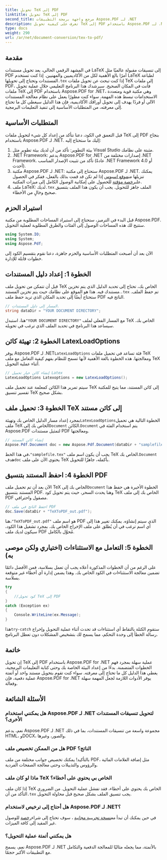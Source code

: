 ```yaml
---
title: تحويل TeX إلى PDF
linktitle: تحويل TeX إلى PDF
second_title: مرجع واجهة برمجة التطبيقات Aspose.PDF لـ .NET
description: تعرف على كيفية تحويل TeX إلى PDF باستخدام Aspose.PDF لـ .NET من خلال هذا الدليل المفصل خطوة بخطوة. مثالي للمطورين ومحترفي المستندات.
type: docs
weight: 290
url: /ar/net/document-conversion/tex-to-pdf/
---
```

## مقدمة

في المشهد الرقمي الحالي، يعد تحويل مستندات LaTeX إلى تنسيقات مقبولة عالميًا مثل PDF أمرًا بالغ الأهمية لكل من الأكاديميين والمهنيين. إذا كنت تستخدم LaTeX لطباعة المستندات وتحتاج إلى تحويلها`.tex` إذا كنت تبحث عن تحويل ملفات TeX إلى ملفات PDF، فأنت في المكان الصحيح. سيرشدك هذا البرنامج التعليمي خلال عملية تحويل ملفات TeX إلى PDF باستخدام Aspose.PDF for .NET، وهي مكتبة قوية ومتعددة الاستخدامات تبسط هذه المهمة. سواء كنت مطورًا يعمل على نظام معالجة المستندات الآلي أو فردًا يهدف إلى تحويل أوراقك الأكاديمية، فإن هذا الدليل سيغطي كل ما تحتاج إلى معرفته، من المتطلبات الأساسية إلى تنفيذ التعليمات البرمجية.

## المتطلبات الأساسية

قبل التعمق في الكود، دعنا نتأكد من إعداد كل شيء لتحويل ملفات TeX إلى PDF بنجاح باستخدام Aspose.PDF لـ .NET. إليك ما ستحتاج إليه:

1. بيئة التطوير: تأكد من أن لديك بيئة تطوير مثل Visual Studio مثبتة على نظامك.
2. .NET Framework: يدعم Aspose.PDF for .NET إصدارات مختلفة من .NET Framework. تأكد من تثبيت الإصدار المناسب (عادةً .NET Framework 4.0 أو أحدث).
3.  مكتبة Aspose.PDF لـ .NET: ستحتاج إلى مكتبة Aspose.PDF لـ .NET. يمكنك تنزيلها من[موقع اسبوس](https://releases.aspose.com/pdf/net/) إذا لم تكن قد قمت بذلك بالفعل، ففكر في الحصول على[رخصة مؤقتة](https://purchase.aspose.com/temporary-license/) للحصول على إمكانية الوصول الكامل إلى ميزات المكتبة.
4.  ملف LaTeX: لديك`.tex` الملف جاهز للتحويل. يجب أن يكون هذا الملف بتنسيق صحيح وخالٍ من الأخطاء.

## استيراد الحزم

قبل البدء في الترميز، ستحتاج إلى استيراد المساحات المطلوبة من مكتبة Aspose.PDF. ستتيح لك هذه المساحات الوصول إلى الفئات والطرق المطلوبة لعملية التحويل.

```csharp
using System.IO;
using System;
using Aspose.Pdf;
```

الآن بعد أن أصبحت المتطلبات الأساسية والحزم جاهزة، دعنا نقوم بتقسيم الكود إلى خطوات قابلة للإدارة.

## الخطوة 1: إعداد دليل المستندات

قبل أن تتمكن من تحويل ملف TeX الخاص بك، تحتاج إلى تحديد الدليل الذي يتم تخزين مستندك فيه. هذا هو الموقع على نظامك حيث يتم تخزين المستند.`.tex` تم حفظ الملف. ستحتاج أيضًا إلى تحديد المكان الذي تريد حفظ ملف PDF الناتج فيه.

```csharp
// المسار إلى دليل المستندات.
string dataDir = "YOUR DOCUMENT DIRECTORY";
```

 هنا، استبدل`"YOUR DOCUMENT DIRECTORY"` مع المسار الفعلي لملف TeX الخاص بك. سيساعد هذا البرنامج في تحديد الملف الذي ترغب في تحويله.

## الخطوة 2: تهيئة كائن LatexLoadOptions

 يوفر Aspose.PDF لـ .NET`LatexLoadOptions` فئة تساعد في تحميل ملفات TeX ومعالجتها. هذه الخطوة بالغة الأهمية لأنها تسمح للنظام بفهم كيفية التعامل مع ملف TeX أثناء عملية التحويل.

```csharp
// إنشاء كائن خيار تحميل Latex
LatexLoadOptions Latexoptions = new LatexLoadOptions();
```

سيتم تمرير هذا الكائن كمعلمة عند تحميل ملف TeX إلى كائن المستند، مما يتيح للمكتبة تفسير تنسيق TeX بشكل صحيح.

## الخطوة 3: تحميل ملف TeX إلى كائن مستند

 بمجرد إعداد مسار الدليل الخاص بك وتهيئة`LatexLoadOptions`الخطوة التالية هي تحميل ملف TeX الخاص بك إلى`Document` الكائن.`Document` يتم استخدام الفئة في Aspose.PDF لتمثيل مستندات PDF ومعالجتها. 

```csharp
// إنشاء كائن المستند
Aspose.Pdf.Document doc = new Aspose.Pdf.Document(dataDir + "samplefile.tex", Latexoptions);
```

 في هذا الخط،`"samplefile.tex"` يجب أن يكون اسم ملف TeX الخاص بك.`Document` هدف`doc` يحتوي الآن على ملف TeX بأكمله، جاهزًا للتحويل.

## الخطوة 4: احفظ المستند بتنسيق PDF

 الآن بعد أن تم تحميل ملف TeX الخاص بك إلى`Document` الخطوة الأخيرة هي حفظ هذا المستند بتنسيق PDF. وهنا يحدث السحر، حيث يتم تحويل كود TeX الخاص بك إلى ملف PDF مصقول واحترافي.

```csharp
// احفظ الناتج في ملف PDF
doc.Save(dataDir + "TeXToPDF_out.pdf");
```

 هنا،`"TeXToPDF_out.pdf"` هو اسم ملف PDF الذي سيتم إنشاؤه. يمكنك تغيير هذا إلى أي اسم ترغب في أن يُطلق على ملف الإخراج الخاص بك. بمجرد تشغيل هذا الكود، سيكون لديك ملف PDF مُحوَّل بالكامل.

## الخطوة 5: التعامل مع الاستثناءات (اختياري ولكن موصى به)

على الرغم من أن الخطوات المذكورة أعلاه يجب أن تعمل بسلاسة، فمن الأفضل دائمًا تضمين معالجة الاستثناءات في الكود الخاص بك. وهذا يضمن إدارة أي أخطاء غير متوقعة بسلاسة.

```csharp
try
{
    //كود تحويل TeX إلى PDF
}
catch (Exception ex)
{
    Console.WriteLine(ex.Message);
}
```

 هذا`try-catch` ستقوم الكتلة بالتقاط أي استثناءات قد تحدث أثناء عملية التحويل وإخراج رسالة الخطأ إلى وحدة التحكم، مما يسمح لك بتشخيص المشكلات دون تعطل البرنامج.

## خاتمة

إن تحويل TeX إلى PDF باستخدام Aspose.PDF for .NET عملية سهلة بمجرد فهم الخطوات المتضمنة. بدءًا من إعداد البيئة الخاصة بك وحتى كتابة التعليمات البرمجية، يغطي هذا الدليل كل ما تحتاج إلى معرفته. سواء كنت تقوم بتحويل مستند واحد أو أتمتة عملية دفعية، فإن Aspose.PDF for .NET يوفر الأدوات اللازمة لجعل المهمة سهلة وفعالة.

## الأسئلة الشائعة

### هل يمكنني استخدام Aspose.PDF لـ .NET لتحويل تنسيقات المستندات الأخرى؟
نعم، يدعم Aspose.PDF لـ .NET مجموعة واسعة من تنسيقات المستندات، بما في ذلك HTML، وDOCX، والصور، وغيرها.

### هل من الممكن تخصيص ملف PDF الناتج؟
بالتأكيد! يمكنك تخصيص جوانب مختلفة من ملف PDF، مثل إضافة العلامات المائية والرؤوس والتذييلات وحتى معالجة الصفحات الفردية.

### ماذا لو كان ملف TeX الخاص بي يحتوي على أخطاء؟
 إذا كان ملف TeX الخاص بك يحتوي على أخطاء، فقد تفشل عملية التحويل. من الضروري التأكد من أن`.tex` يجب تنسيق الملف بشكل صحيح قبل محاولة التحويل.

### هل أحتاج إلى ترخيص لاستخدام Aspose.PDF لـ .NET؟
 في حين يمكنك أن تبدأ مع[نسخة تجريبية مجانية](https://releases.aspose.com/) ، سوف تحتاج إلى شراء[رخصة](https://purchase.aspose.com/buy) للوصول غير المقيد إلى كافة الميزات.

### هل يمكنني أتمتة عملية التحويل؟
نعم، يسمح Aspose.PDF لـ .NET بالأتمتة، مما يجعله مثاليًا للمعالجة الدفعية والتكامل مع التطبيقات الأكبر حجمًا.
